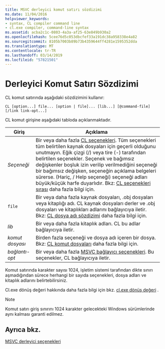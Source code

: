 ```yaml
---
title: MSVC derleyici komut satırı sözdizimi
ms.date: 11/04/2016
helpviewer_keywords:
- syntax, CL compiler command line
- cl.exe compiler, command-line syntax
ms.assetid: acba2c1c-0803-4a3a-af25-63e849b930a2
ms.openlocfilehash: 5cee76d5c053dbcfef33a191dc38a958338e4a82
ms.sourcegitcommit: 8105b7003b89b73b4359644ff4281e1595352dda
ms.translationtype: MT
ms.contentlocale: tr-TR
ms.lasthandoff: 03/14/2019
ms.locfileid: "57821501"
---
```

# <a name="compiler-command-line-syntax"></a>Derleyici Komut Satırı Sözdizimi

CL komut satırında aşağıdaki sözdizimini kullanır:

```
CL [option...] file... [option | file]... [lib...] [@command-file] [/link link-opt...]
```

CL komut girişine aşağıdaki tabloda açıklanmaktadır.

|Giriş|Açıklama|
|-----------|-------------|
|*Seçeneği*|Bir veya daha fazla [CL seçenekleri](compiler-options.md). Tüm seçenekleri tüm belirtilen kaynak dosyaları için geçerli olduğunu unutmayın. Eğik çizgi (/) veya tire (-) tarafından belirtilen seçenekler. Seçenek ve bağımsız değişkenler boşluk izin verilip verilmediğini seçeneği bir bağımsız değişken, seçeneğin açıklama belgeleri sürerse. (Hariç, / Help seçeneği) seçeneği adları büyük/küçük harfe duyarlıdır. Bkz: [CL seçenekleri sırası](order-of-cl-options.md) daha fazla bilgi için.|
|`file`|Bir veya daha fazla kaynak dosyaları, .obj dosyaları veya kitaplığı adı. CL kaynak dosyaları derler ve .obj dosyaları ve kitaplıkları adlarını bağlayıcıya iletir. Bkz: [CL dosya adı sözdizimi](cl-filename-syntax.md) daha fazla bilgi için.|
|*lib*|Bir veya daha fazla kitaplık adları. CL bu adlar bağlayıcıya iletir.|
|*komut dosyası*|Birden fazla seçeneği ve dosya adı içeren bir dosya. Bkz: [CL komut dosyaları](cl-command-files.md) daha fazla bilgi için.|
|*bağlantı-opt*|Bir veya daha fazla [MSVC bağlayıcı seçenekleri](linker-options.md). Bu seçenekler, CL bağlayıcıya iletir.|

Komut satırında karakter sayısı 1024, işletim sistemi tarafından dikte sınırı aşmadığından sürece herhangi bir sayıda seçenekleri, dosya adları ve kitaplık adlarını belirtebilirsiniz.

Cl.exe dönüş değeri hakkında daha fazla bilgi için bkz. [cl.exe dönüş değeri](return-value-of-cl-exe.md) .

> [!NOTE]
>  Komut satırı giriş sınırını 1024 karakter gelecekteki Windows sürümlerinde aynı kalması garanti edilmez.

## <a name="see-also"></a>Ayrıca bkz.

[MSVC derleyici seçenekleri](compiler-options.md)
